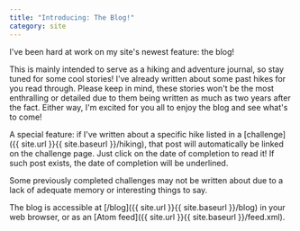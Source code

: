 ```yaml
---
title: "Introducing: The Blog!"
category: site
---
```


I've been hard at work on my site's newest feature: the blog!


This is mainly intended to serve as a hiking and adventure journal,
so stay tuned for some cool stories! I've already written about some
past hikes for you read through. Please keep in mind, these stories
won't be the most enthralling or detailed due to them being written
as much as two years after the fact. Either way, I'm excited for you
all to enjoy the blog and see what's to come!

A special feature: if I've written about a specific hike listed in a
[challenge]({{ site.url }}{{ site.baseurl }}/hiking), that post will
automatically be linked on the challenge page. Just click on the date
of completion to read it! If such post exists, the date of completion
will be underlined.

Some previously completed challenges may not be written about due to a
lack of adequate memory or interesting things to say.

The blog is accessible at [/blog]({{ site.url }}{{ site.baseurl }}/blog)
in your web browser, or as an [Atom feed]({{ site.url }}{{ site.baseurl }}/feed.xml).